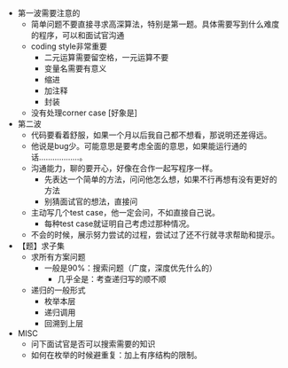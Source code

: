 - 第一波需要注意的
    - 简单问题不要直接寻求高深算法，特别是第一题。具体需要写到什么难度的程序，可以和面试官沟通
    - coding style非常重要
        - 二元运算需要留空格，一元运算不要
        - 变量名需要有意义
        - 缩进
        - 加注释
        - 封装
    - 没有处理corner case [好象是]
- 第二波
    - 代码要看着舒服，如果一个月以后我自己都不想看，那说明还差得远。
    - 他说是bug少。可能意思是要考虑全面的意思，如果能运行通的话………………。
    - 沟通能力，聊的要开心，好像在合作一起写程序一样。
        - 先表达一个简单的方法，问问他怎么想，如果不行再想有没有更好的方法
        - 别猜面试官的想法，直接问
    - 主动写几个test case，他一定会问，不如直接自己说。
        - 每种test case就证明自己考虑过那种情况。
    - 不会的时候，展示努力尝试的过程，尝试过了还不行就寻求帮助和提示。
- 【题】求子集
    - 求所有方案问题
        - 一般是90%：搜索问题（广度，深度优先什么的）
            - 几乎全是：考查递归写的顺不顺
    - 递归的一般形式
        - 枚举本层
        - 递归调用
        - 回溯到上层            
- MISC
    - 问下面试官是否可以搜索需要的知识
    - 如何在枚举的时候避重复：加上有序结构的限制。
    